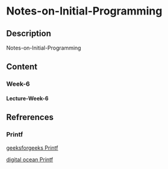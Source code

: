 # Notes-on-Initial-Programming

## Description
Notes-on-Initial-Programming

## Content

### Week-6

#### Lecture-Week-6


## Refrerences

### Printf

[geeksforgeeks Printf](https://www.geeksforgeeks.org/formatted-output-in-java/)

[digital ocean Printf](https://www.digitalocean.com/community/tutorials/java-printf-method)
